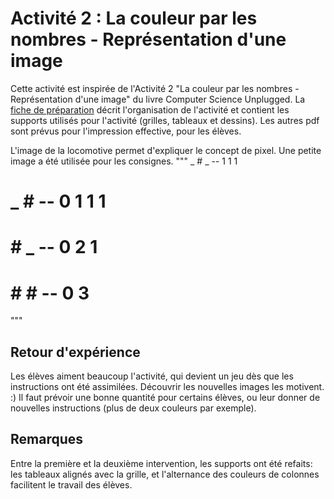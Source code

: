 # Activité 2 : La couleur par les nombres - Représentation d'une image

Cette activité est inspirée de l'Activité 2 "La couleur par les nombres - Représentation d'une image" du livre Computer Science Unplugged.
La [fiche de préparation](FicheDePreparation.pdf) décrit l'organisation de l'activité et contient les supports utilisés pour l'activité (grilles, tableaux et dessins). Les autres pdf sont prévus pour l'impression effective, pour les élèves.

L'image de la locomotive permet d'expliquer le concept de pixel.
Une petite image a été utilisée pour les consignes.
"""
_ # _  -- 1 1 1
# _ #  -- 0 1 1 1
# # _  -- 0 2 1
# # #  -- 0 3
"""

## Retour d'expérience
Les élèves aiment beaucoup l'activité, qui devient un jeu dès que les instructions ont été assimilées. Découvrir les nouvelles images les motivent. :)
Il faut prévoir une bonne quantité pour certains élèves, ou leur donner de nouvelles instructions (plus de deux couleurs par exemple).

## Remarques
Entre la première et la deuxième intervention, les supports ont été refaits: les tableaux alignés avec la grille, et l'alternance des couleurs de colonnes facilitent le travail des élèves.
